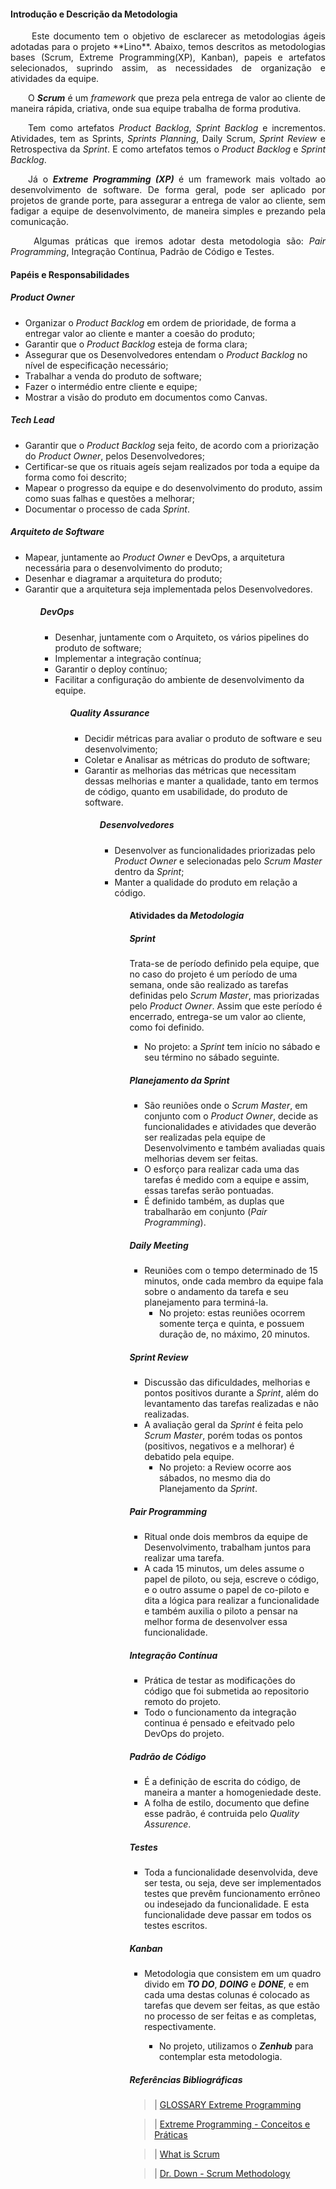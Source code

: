 #### Introdução e Descrição da Metodologia

<p align="justify">&emsp;&emsp; Este documento tem o objetivo de esclarecer as metodologias ágeis adotadas para o projeto **Lino**. Abaixo, temos descritos as metodologias bases (Scrum, Extreme Programming(XP), Kanban), papeis e artefatos selecionados, suprindo assim, as necessidades de organização e atividades da equipe.</p>

<p align="justify">&emsp;&emsp;O <b><i>Scrum</i></b> é um <i>framework</i> que preza pela entrega de valor ao cliente de maneira rápida, criativa, onde sua equipe trabalha de forma produtiva.</p>
<p align="justify">&emsp;&emsp;Tem como artefatos <i>Product Backlog</i>, <i>Sprint Backlog</i> e incrementos. Atividades, tem as Sprints, <i>Sprints Planning</i>, Daily Scrum, <i>Sprint Review</i> e Retrospectiva da <i>Sprint</i>. E como artefatos temos o <i>Product Backlog</i> e <i>Sprint Backlog</i>.</p>

<p align="justify">&emsp;&emsp;Já o <b><i>Extreme Programming (XP)</i> </b> é um framework mais voltado ao desenvolvimento de software. De forma geral, pode ser aplicado por projetos de grande porte, para assegurar a entrega de valor ao cliente, sem fadigar a equipe de desenvolvimento, de maneira simples e prezando pela comunicação.</p>

<p align="justify">&emsp;&emsp; Algumas práticas que iremos adotar desta metodologia são: <i>Pair Programming</i>, Integração Contínua, Padrão de Código e Testes.</p>

#### Papéis e Responsabilidades

##### <i>Product Owner</i>

<html>
<ul>

<li>Organizar o <i>Product Backlog</i> em ordem de prioridade, de forma a entregar valor ao cliente e manter a coesão do produto;</li>
<li>Garantir que o <i>Product Backlog</i> esteja de forma clara;</li>
<li>Assegurar que os Desenvolvedores entendam o <i>Product Backlog</i> no nível de especificação necessário;</li>
<li>Trabalhar a venda do produto de software;</li>
<li>Fazer o intermédio entre cliente e equipe;</li>
<li>Mostrar a visão do produto em documentos como Canvas.</li>

</ul>
</html>

##### <i>Tech Lead</i>

<html>
<ul>

<li>Garantir que o <i>Product Backlog</i> seja feito, de acordo com a priorização do <i>Product Owner</i>, pelos Desenvolvedores;</li>
<li>Certificar-se que os rituais ageís sejam realizados por toda a equipe da forma como foi descrito;</li>
<li>Mapear o progresso da equipe e do desenvolvimento do produto, assim como suas falhas e questões a melhorar;</li>
<li>Documentar o processo de cada <i>Sprint</i>.</li>

</ul>
</html>

##### Arquiteto de <i>Software</i>

<html>
<ul>

<li>Mapear, juntamente ao <i>Product Owner</i> e DevOps, a arquitetura necessária para o desenvolvimento do produto;</li>
<li>Desenhar e diagramar a arquitetura do produto;</li>
<li>Garantir que a arquitetura seja implementada pelos Desenvolvedores.</li>

<ul>
</html>

##### <i>DevOps</i>

<html>
<ul>

<li>Desenhar, juntamente com o Arquiteto, os vários pipelines do produto de software;</li>
<li>Implementar a integração contínua;</li>
<li>Garantir o deploy contínuo;</li>
<li>Facilitar a configuração do ambiente de desenvolvimento da equipe.</li>

<ul>
</html>

##### <i>Quality Assurance</i>

<html>
<ul>

<li>Decidir métricas para avaliar o produto de software e seu desenvolvimento;</li>
<li>Coletar e Analisar as métricas do produto de software;</li>
<li>Garantir as melhorias das métricas que necessitam dessas melhorias e manter a qualidade, tanto em termos de código, quanto em usabilidade, do produto de software.</li>

<ul>
<html>

##### Desenvolvedores

<html>
<ul>

<li>Desenvolver as funcionalidades priorizadas pelo <i>Product Owner</i> e selecionadas pelo <i>Scrum Master</i> dentro da <i>Sprint</i>;</li>
<li>Manter a qualidade do produto em relação a código.</li>

<ul>
<html>

#### Atividades da <i>Metodologia</i>

##### <i>Sprint</i>

Trata-se de período definido pela equipe, que no caso do projeto é um período de uma semana, onde são realizado as tarefas definidas pelo <i>Scrum Master</i>, mas priorizadas pelo <i>Product Owner</i>.
Assim que este período é encerrado, entrega-se um valor ao cliente, como foi definido.

<html>

<ul>
<li>
No projeto: a <i>Sprint</i> tem início no sábado e seu término no sábado seguinte.
</li>
</ul>

<html>

##### Planejamento da <i>Sprint</i>

- São reuniões onde o <i>Scrum Master</i>, em conjunto com o <i>Product Owner</i>, decide as funcionalidades e atividades que deverão ser realizadas pela equipe de Desenvolvimento e também avaliadas quais melhorias devem ser feitas.
- O esforço para realizar cada uma das tarefas é medido com a equipe e assim, essas tarefas serão pontuadas.
- É definido também, as duplas que trabalharão em conjunto (<i>Pair Programming</i>).

##### <i>Daily Meeting</i>

- Reuniões com o tempo determinado de 15 minutos, onde cada membro da equipe fala sobre o andamento da tarefa e seu planejamento para terminá-la.
  - No projeto: estas reuniões ocorrem somente terça e quinta, e possuem duração de, no máximo, 20 minutos.

##### <i>Sprint Review</i>

- Discussão das dificuldades, melhorias e pontos positivos durante a <i>Sprint</i>, além do levantamento das tarefas realizadas e não realizadas.
- A avaliação geral da <i>Sprint</i> é feita pelo <i>Scrum Master</i>, porém todas os pontos (positivos, negativos e a melhorar) é debatido pela equipe.
  - No projeto: a Review ocorre aos sábados, no mesmo dia do Planejamento da <i>Sprint</i>.

##### <i>Pair Programming</i>

- Ritual onde dois membros da equipe de Desenvolvimento, trabalham juntos para realizar uma tarefa.
- A cada 15 minutos, um deles assume o papel de piloto, ou seja, escreve o código, e o outro assume o papel de co-piloto e dita a lógica para realizar a funcionalidade e também auxilia o piloto a pensar na melhor forma de desenvolver essa funcionalidade.

##### Integração Contínua

- Prática de testar as modificações do código que foi submetida ao repositorio remoto do projeto.
- Todo o funcionamento da integração continua é pensado e efeitvado pelo DevOps do projeto.

##### Padrão de Código

- É a definição de escrita do código, de maneira a manter a homogeniedade deste.
- A folha de estilo, documento que define esse padrão, é contruida pelo <i>Quality Assurence</i>.

##### Testes

- Toda a funcionalidade desenvolvida, deve ser testa, ou seja, deve ser implementados testes que prevêm funcionamento errôneo ou indesejado da funcionalidade. E esta funcionalidade deve passar em todos os testes escritos.

##### <i>Kanban</i>

- Metodologia que consistem em um quadro divido em <i><b>TO DO</b></i>, <i><b>DOING</b></i> e <i><b>DONE</b></i>, e em cada uma destas colunas é colocado as tarefas que devem ser feitas, as que estão no processo de ser feitas e as completas, respectivamente.

  - No projeto, utilizamos o <i><b>Zenhub</b></i> para contemplar esta metodologia.

##### Referências Bibliográficas

> | [GLOSSARY Extreme Programming](<https://www.agilealliance.org/glossary/xp/#q=~(filters~(postType~(~'post~'aa_book~'aa_event_session~'aa_experience_report~'aa_glossary~'aa_research_paper~'aa_video)~tags~(~'xp))~searchTerm~'~sort~false~sortDirection~'asc~page~1)>)

> | [Extreme Programming - Conceitos e Práticas](https://www.devmedia.com.br/extreme-programming-conceitos-e-praticas/1498)

> | [What is Scrum](https://www.scrum.org/resources/what-is-scrum?gclid=Cj0KCQjwlK7cBRCnARIsAJiE3Mg-GBLapVDq-TPyx-wt0K0_8jLFjB14XaEjPZzMTJUJ5fPvZWmQmokaAs23EALw_wcB)

> | [Dr. Down - Scrum Methodology](https://github.com/fga-eps-mds/2018.1-Dr-Down/blob/develop/docs/eps/SCRUM_METHODOLOGY_DRDOWN.md)
